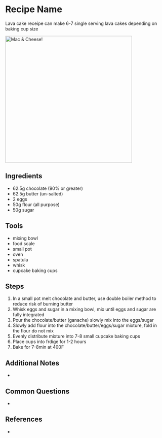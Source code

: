 Recipe Name
======
Lava cake receipe can make 6-7 single serving lava cakes depending on baking cup size

<img src="images/mac-n-cheese.jpg" alt="Mac & Cheese!" title="Simple Mac and Cheese" width="400" />


## Ingredients
* 62.5g chocolate (90% or greater)
* 62.5g butter (un-salted)
* 2 eggs
* 50g flour (all purpose)
* 50g sugar

## Tools
* mixing bowl
* food scale
* small pot
* oven
* spatula 
* whisk
* cupcake baking cups

## Steps
1. In a small pot melt chocolate and butter, use double boiler method to reduce risk of burning butter
2. Whisk eggs and sugar in a mixing bowl, mix until eggs and sugar are fully integrated
3. Pour the chocolate/butter (ganache) slowly mix into the eggs/sugar
4. Slowly add flour into the chocolate/butter/eggs/sugar mixture, fold in the flour do not mix
5. Evenly distribute mixture into 7-8 small cupcake baking cups
6. Place cups into frdige for 1-2 hours
7. Bake for 7-8min at 400F

## Additional Notes
*

## Common Questions
*

## References
*
